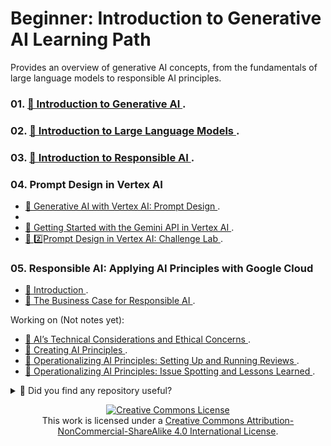 # Beginner: Introduction to Generative AI Learning Path

Provides an overview of generative AI concepts, from the fundamentals of large language models to responsible AI principles.


### 01. [🔗 Introduction to Generative AI ](Introduction_GenerativeAI_JEVG.md).

### 02. [🔗 Introduction to Large Language Models ](Introduction_GenerativeAI_JEVG.md).

### 03. [🔗 Introduction to Responsible AI ](Introduction_Responsible_AI_JEVG.md).

### 04. Prompt Design in Vertex AI
- [🔗 Generative AI with Vertex AI: Prompt Design ](Prompt_Design_in_Vertex_AI-JEVG/GenerativeAI_with_VertexAI:PromptDesign/Vertex_AI_Workbench_JEVG.md).
- 
- [🔗 Getting Started with the Gemini API in Vertex AI ](Prompt_Design_in_Vertex_AI-JEVG/Getting_Started_with_the_Gemini_API_inVertex_AI/Gemini_API_Vertex_AI_JEVg.md).
- [🔗 2️⃣Prompt Design in Vertex AI: Challenge Lab ](Prompt_Design_in_Vertex_AI-JEVG/Prompt_Design_in_Vertex_AI:ChallengeLab/PromptDesign_VertexAI_ChallengeLab_JEVG.md).

### 05. Responsible AI: Applying AI Principles with Google Cloud
- [🔗 Introduction ](ResponsableAI-JEVG/IntroductionResponsibleAI_JEVG.md).
- [🔗 The Business Case for Responsible AI ](ResponsableAI-JEVG/BusinessCaseResponsibleAI.md).

Working on (Not notes yet):
- [🔗 AI’s Technical Considerations and Ethical Concerns ](-.md).
- [🔗 Creating AI Principles ](-.md).
- [🔗 Operationalizing AI Principles: Setting Up and Running Reviews ](-.md).
- [🔗 Operationalizing AI Principles: Issue Spotting and Lessons Learned ](-.md).


<details>
  <summary>🌟 Did you find any repository useful?</summary>
  If any project has been helpful to you, consider giving it a ⭐ star in the repository and follow my GitHub account to stay tuned for future updates! 🚀

  In addition, I am always open to suggestions, recommendations or collaborations. Feel free to [get in touch](https://www.linkedin.com/in/vazquez-galan-jose-emmanuel-664968221) if you have any questions or ideas for improving this project. I'm excited for your feedback and contributions.

  Thank you for your interest and support! 😊
</details>


<p align="center">
<a rel="license" href="http://creativecommons.org/licenses/by-nc-sa/4.0/"><img alt="Creative Commons License" style="border-width:0" src="https://i.creativecommons.org/l/by-nc-sa/4.0/88x31.png" /></a><br />This work is licensed under a <a rel="license" href="http://creativecommons.org/licenses/by-nc-sa/4.0/">Creative Commons Attribution-NonCommercial-ShareAlike 4.0 International License</a>.
</p>


